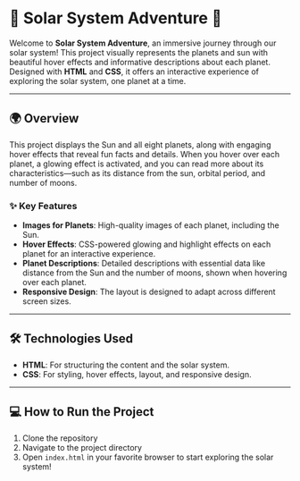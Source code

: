 # 🚀 Solar System Adventure 🌌

Welcome to **Solar System Adventure**, an immersive journey through our solar system! This project visually represents the planets and sun with beautiful hover effects and informative descriptions about each planet. Designed with **HTML** and **CSS**, it offers an interactive experience of exploring the solar system, one planet at a time.

---

## 🌍 **Overview**

This project displays the Sun and all eight planets, along with engaging hover effects that reveal fun facts and details. When you hover over each planet, a glowing effect is activated, and you can read more about its characteristics—such as its distance from the sun, orbital period, and number of moons.

### ✨ **Key Features**

- **Images for Planets**: High-quality images of each planet, including the Sun.
- **Hover Effects**: CSS-powered glowing and highlight effects on each planet for an interactive experience.
- **Planet Descriptions**: Detailed descriptions with essential data like distance from the Sun and the number of moons, shown when hovering over each planet.
- **Responsive Design**: The layout is designed to adapt across different screen sizes.

---

## 🛠️ **Technologies Used**

- **HTML**: For structuring the content and the solar system.
- **CSS**: For styling, hover effects, layout, and responsive design.

---

## 💻 **How to Run the Project**

1. Clone the repository
2. Navigate to the project directory
3. Open ```index.html``` in your favorite browser to start exploring the solar system!
